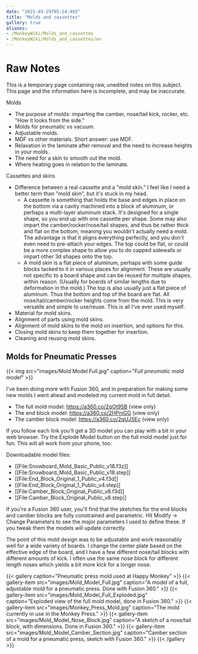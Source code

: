 ```yaml
---
date: "2021-03-29T05:24:49Z"
title: "Molds and cassettes"
gallery: true
aliases:
- /MonkeyWiki/Molds_and_cassettes
- /MonkeyWiki/Molds_and_cassettes/en
---
```

# Raw Notes
This is a temporary page containing raw, unedited notes on this subject. This page and the information here is incomplete, and may be inaccurate. 

Molds

- The purpose of molds: imparting the camber, nose/tail kick, rocker, etc. "How it looks from the side."
- Molds for pneumatic vs vacuum.
- Adjustable molds.
- MDF vs other materials. Short answer: use MDF.
- Relaxation in the laminate after removal and the need to increase heights in your molds.
- The need for a skin to smooth out the mold.
- Where heating goes in relation to the laminate.

Cassettes and skins

- Difference between a real cassette and a "mold skin." I feel like I need a better term than "mold skin", but it's stuck in my head.
  - A cassette is something that holds the base and edges in place on the bottom via a cavity machined into a block of aluminum, or perhaps a multi-layer aluminum stack. It's designed for a single shape, so you end up with one cassette per shape. Some may also impart the camber/rocker/nose/tail shapes, and thus be rather thick and flat on the bottom, meaning you wouldn't actually need a mold. The advantage is that it aligns everything perfectly, and you don't even need to pre-attach your edges. The top could be flat, or could be a more complex shape to allow you to do capped sidewalls or impart other 3d shapes onto the top.
  - A mold skin is a flat piece of aluminum, perhaps with some guide blocks tacked to it in various places for alignment. These are usually not specific to a board shape and can be reused for multiple shapes, within reason. (Usually for boards of similar lengths due to deformation in the mold.) The top is also usually just a flat piece of aluminum. Thus the bottom and top of the board are flat. All nose/tail/camber/rocker heights come from the mold. This is very versatile and simple to use/reuse. This is all I've ever used myself.
- Material for mold skins. 
- Alignment of parts using mold skins.
- Alignment of mold skins to the mold on insertion, and options for this.
- Closing mold skins to keep them together for insertion.
- Cleaning and reusing mold skins.


## Molds for Pneumatic Presses

{{< img src="images/Mold Model Full.jpg" caption="_Full pneumatic mold model_" >}}

I've been doing more with Fusion 360, and in preparation for making some new molds I went ahead and modeled my current mold in full detail.

- The full mold model: https://a360.co/2qOt95B (view only)
- The end block model: https://a360.co/2HPniGG (view only)
- The camber block model: https://a360.co/2qUJSEc (view only)

If you follow each link you'll get a 3D model you can play with a bit in your web browser. Try the Explode Model button on the full mold model just for fun. This will all work from your phone, too.

Downloadable model files:
- [[File:Snowboard_Mold_Basic_Public_v18.f3z]]
- [[File:Snowboard_Mold_Basic_Public_v18.step]]
- [[File:End_Block_Original_1_Public_v4.f3d]]
- [[File:End_Block_Original_1_Public_v4.step]]
- [[File:Camber_Block_Original_Public_v8.f3d]]
- [[File:Camber_Block_Original_Public_v8.step]]

If you're a Fusion 360 user, you'll find that the sketches for the end blocks and camber blocks are fully constrained and parametric. Hit Modify -> Change Parameters to see the major parameters I used to define these. If you tweak them the models will update correctly.

The point of this mold design was to be adjustable and work reasonably well for a wide variety of boards. I change the center plate based on the effective edge of the board, and I have a few different nose/tail blocks with different amounts of kick. I often use the same nose block for different length noses which yields a bit more kick for a longer nose.

{{< gallery  caption="Pneumatic press mold used at Happy Monkey" >}}
{{< gallery-item src="images/Mold_Model_Full.jpg" caption="A model of a full, adjustable mold for a pneumatic press. Done with Fusion 360." >}}
{{< gallery-item src="images/Mold_Model_Full_Exploded.jpg" caption="Exploded view of the full mold model, done in Fusion 360." >}}
{{< gallery-item src="images/Monkey_Press_Mold.jpg" caption="The mold currently in use in the Monkey Press." >}}
{{< gallery-item src="images/Mold_Model_Nose_Block.jpg" caption="A sketch of a nose/tail block, with dimensions. Done in Fusion 360." >}}
{{< gallery-item src="images/Mold_Model_Camber_Section.jpg" caption="Camber section of a mold for a pneumatic press, sketch with Fusion 360." >}}
{{< /gallery >}}




